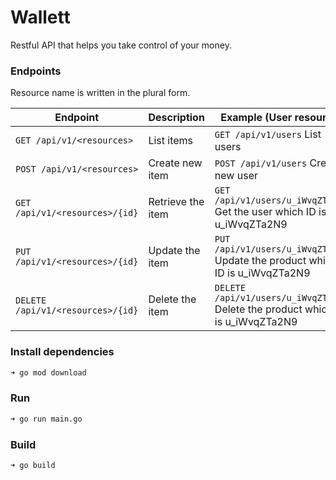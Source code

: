 # Wallett

Restful API that helps you take control of your money.

### Endpoints

Resource name is written in the plural form.

|Endpoint|Description|Example (User resource)|
|--------|-----------|-------|
|`GET /api/v1/<resources>`|List items|`GET /api/v1/users` List users|
|`POST /api/v1/<resources>`|Create new item|`POST /api/v1/users` Create new user|
|`GET /api/v1/<resources>/{id}`|Retrieve the item|`GET /api/v1/users/u_iWvqZTa2N9` Get the user which ID is u_iWvqZTa2N9|
|`PUT /api/v1/<resources>/{id}`|Update the item|`PUT /api/v1/users/u_iWvqZTa2N9` Update the product which ID is u_iWvqZTa2N9|
|`DELETE /api/v1/<resources>/{id}`|Delete the item|`DELETE /api/v1/users/u_iWvqZTa2N9` Delete the product which ID is u_iWvqZTa2N9|


### Install dependencies

```bash
➜ go mod download
```

### Run

```bash
➜ go run main.go
```

### Build

```bash
➜ go build
```
